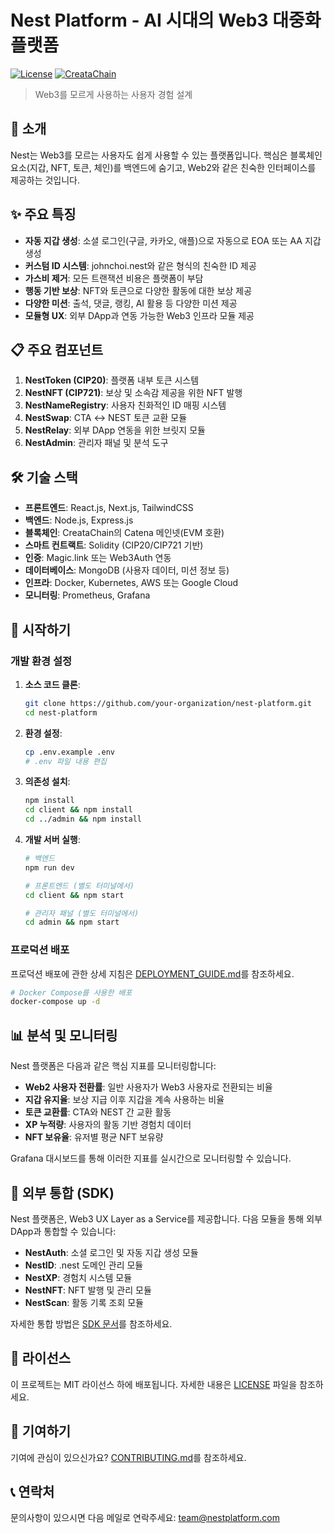 # Nest Platform - AI 시대의 Web3 대중화 플랫폼

[![License](https://img.shields.io/badge/license-MIT-blue.svg)](LICENSE)
[![CreataChain](https://img.shields.io/badge/chain-Catena-orange)](https://creatachain.com)

> Web3를 모르게 사용하는 사용자 경험 설계

## 🌟 소개

Nest는 Web3를 모르는 사용자도 쉽게 사용할 수 있는 플랫폼입니다. 핵심은 블록체인 요소(지갑, NFT, 토큰, 체인)를 백엔드에 숨기고, Web2와 같은 친숙한 인터페이스를 제공하는 것입니다.

## ✨ 주요 특징

- **자동 지갑 생성**: 소셜 로그인(구글, 카카오, 애플)으로 자동으로 EOA 또는 AA 지갑 생성
- **커스텀 ID 시스템**: johnchoi.nest와 같은 형식의 친숙한 ID 제공
- **가스비 제거**: 모든 트랜잭션 비용은 플랫폼이 부담
- **행동 기반 보상**: NFT와 토큰으로 다양한 활동에 대한 보상 제공
- **다양한 미션**: 출석, 댓글, 랭킹, AI 활용 등 다양한 미션 제공
- **모듈형 UX**: 외부 DApp과 연동 가능한 Web3 인프라 모듈 제공

## 📋 주요 컴포넌트

1. **NestToken (CIP20)**: 플랫폼 내부 토큰 시스템
2. **NestNFT (CIP721)**: 보상 및 소속감 제공을 위한 NFT 발행
3. **NestNameRegistry**: 사용자 친화적인 ID 매핑 시스템
4. **NestSwap**: CTA ↔ NEST 토큰 교환 모듈
5. **NestRelay**: 외부 DApp 연동을 위한 브릿지 모듈
6. **NestAdmin**: 관리자 패널 및 분석 도구

## 🛠️ 기술 스택

- **프론트엔드**: React.js, Next.js, TailwindCSS
- **백엔드**: Node.js, Express.js
- **블록체인**: CreataChain의 Catena 메인넷(EVM 호환)
- **스마트 컨트랙트**: Solidity (CIP20/CIP721 기반)
- **인증**: Magic.link 또는 Web3Auth 연동
- **데이터베이스**: MongoDB (사용자 데이터, 미션 정보 등)
- **인프라**: Docker, Kubernetes, AWS 또는 Google Cloud
- **모니터링**: Prometheus, Grafana

## 🚀 시작하기

### 개발 환경 설정

1. **소스 코드 클론**:
   ```bash
   git clone https://github.com/your-organization/nest-platform.git
   cd nest-platform
   ```

2. **환경 설정**:
   ```bash
   cp .env.example .env
   # .env 파일 내용 편집
   ```

3. **의존성 설치**:
   ```bash
   npm install
   cd client && npm install
   cd ../admin && npm install
   ```

4. **개발 서버 실행**:
   ```bash
   # 백엔드
   npm run dev
   
   # 프론트엔드 (별도 터미널에서)
   cd client && npm start
   
   # 관리자 패널 (별도 터미널에서)
   cd admin && npm start
   ```

### 프로덕션 배포

프로덕션 배포에 관한 상세 지침은 [DEPLOYMENT_GUIDE.md](DEPLOYMENT_GUIDE.md)를 참조하세요.

```bash
# Docker Compose를 사용한 배포
docker-compose up -d
```

## 📊 분석 및 모니터링

Nest 플랫폼은 다음과 같은 핵심 지표를 모니터링합니다:

- **Web2 사용자 전환률**: 일반 사용자가 Web3 사용자로 전환되는 비율
- **지갑 유지율**: 보상 지급 이후 지갑을 계속 사용하는 비율
- **토큰 교환률**: CTA와 NEST 간 교환 활동
- **XP 누적량**: 사용자의 활동 기반 경험치 데이터
- **NFT 보유율**: 유저별 평균 NFT 보유량

Grafana 대시보드를 통해 이러한 지표를 실시간으로 모니터링할 수 있습니다.

## 🌉 외부 통합 (SDK)

Nest 플랫폼은, Web3 UX Layer as a Service를 제공합니다. 다음 모듈을 통해 외부 DApp과 통합할 수 있습니다:

- **NestAuth**: 소셜 로그인 및 자동 지갑 생성 모듈
- **NestID**: .nest 도메인 관리 모듈
- **NestXP**: 경험치 시스템 모듈
- **NestNFT**: NFT 발행 및 관리 모듈
- **NestScan**: 활동 기록 조회 모듈

자세한 통합 방법은 [SDK 문서](client/sdk/README.md)를 참조하세요.

## 📄 라이선스

이 프로젝트는 MIT 라이선스 하에 배포됩니다. 자세한 내용은 [LICENSE](LICENSE) 파일을 참조하세요.

## 🤝 기여하기

기여에 관심이 있으신가요? [CONTRIBUTING.md](CONTRIBUTING.md)를 참조하세요.

## 📞 연락처

문의사항이 있으시면 다음 메일로 연락주세요: team@nestplatform.com
